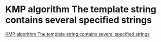 # KMP algorithm The template string contains several specified strings
[KMP algorithm The template string contains several specified strings](https://aiwithcloud.com/2022/09/19/kmp_algorithm_the_template_string_contains_several_specified_strings/)